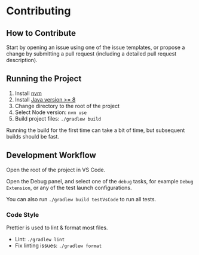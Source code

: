 # Contributing

## How to Contribute

Start by opening an issue using one of the issue templates, or propose a change by submitting a pull request (including a detailed pull request description).

## Running the Project

1. Install [nvm](https://github.com/nvm-sh/nvm)
2. Install [Java version >= 8](https://adoptopenjdk.net/)
3. Change directory to the root of the project
4. Select Node version: `nvm use`
5. Build project files: `./gradlew build`

Running the build for the first time can take a bit of time, but subsequent builds should be fast.

## Development Workflow

Open the root of the project in VS Code.

Open the Debug panel, and select one of the `debug` tasks, for example `Debug Extension`, or any of the test launch configurations.

You can also run `./gradlew build testVsCode` to run all tests.

### Code Style

Prettier is used to lint & format most files.

- Lint: `./gradlew lint`
- Fix linting issues: `./gradlew format`
